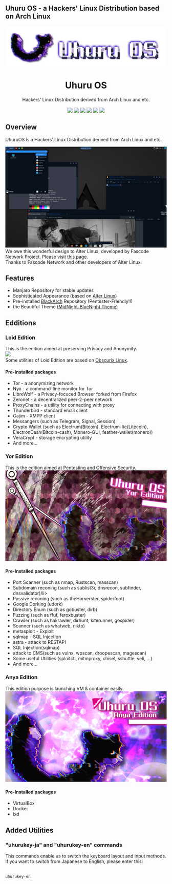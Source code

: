 Uhuru OS - a Hackers' Linux Distribution based on Arch Linux
------------------------------------------------------------
<p align="center">
    <img src="../images/logo/UhuruOS_logo.png" alt="Uhuru OS logo">
</p>
<h1 align="center">Uhuru OS</h1>
<p align="center">
  <a> Hackers' Linux Distribution derived from Arch Linux and etc.<br> </a>
  <br>
  <img src="https://img.shields.io/badge/base-Archlinux-1793AD.svg?logo=archlinux&style=popout">
  <img src="https://img.shields.io/github/stars/infoengine1337/uhuruos?color=yellow&style=popout&logo=github%22">
  <img src="https://img.shields.io/github/forks/infoengine1337/uhuruos?color=blue&style=popout&logo=github%22">
  <img src="https://img.shields.io/github/last-commit/infoengine1337/uhuruos?color=green&style=popout">
  <img src="https://img.shields.io/github/repo-size/infoengine1337/uhuruos?color=red&style=popout">
  <img src="https://img.shields.io/tokei/lines/github/infoengine1337/uhuruos?color=orange&style=popout">



</p>

Overview
--------

UhuruOS is a Hackers' Linux Distribution derived from Arch Linux and etc.  
  
![](../images/screenshot/UhuruOS_screenshot.png)  
We owe this wonderful design to Alter Linux, developed by Fascode Network Project. Please visit [this page](https://github.com/FascodeNet/alterlinux).  
Thanks to Fascode Network and other developers of Alter Linux.

Features
--------

*   Manjaro Repository for stable updates
*   Sophisticated Appearance (based on [Alter Linux](https://github.com/FascodeNet/alterlinux))
*   Pre-installed [BlackArch](https://blackarch.org/tools.html) Repository (Pentester-Friendly!!)
*   the Beautiful Theme [(MidNight-BlueNight Theme)](https://github.com/i-mint/midnight)

Edditions
---------

### Loid Edition

This is the edition aimed at preserving Privacy and Anonymity.  
![](../images/wallpapers/uhuru_loid.png)  
Some utilities of Loid Edition are based on [Obscurix Linux](https://github.com/Obscurix/Obscurix).  

#### Pre-Installed packages

*   Tor - a anonymizing network
*   Nyx - a command-line monitor for Tor
*   LibreWolf - a Privacy-focuced Browser forked from Firefox
*   Zeronet - a decentralized peer-2-peer network
*   ProxyChains - a utility for connecting with proxy
*   Thunderbird - standard email client
*   Gajim - XMPP client
*   Messangers (such as Telegram, Signal, Session)
*   Crypto Wallet (such as Electrum(Bitcoin), Electrum-ltc(Litecoin), ElectronCash(Bitcoin-cash), Monero-GUI, feather-wallet(monero))
*   VeraCrypt - storage encrypting utility
*   And more...

### Yor Edition

This is the edition aimed at Pentesting and Offensive Security.  
![](../images/wallpapers/uhuru_yor.png)  

#### Pre-Installed packages

*   Port Scanner (such as nmap, Rustscan, masscan)
*   Subdomain reconing (such as sublist3r, dnsrecon, subfinder, dnsvalidator)/li>
*   Passive reconing (such as theHarverster, spiderfoot)
*   Google Dorking (udork)
*   Directory Enum (such as gobuster, dirb)
*   Fuzzing (such as ffuf, feroxbuster)
*   Crawler (such as hakrawler, dirhunt, kiterunner, gospider)
*   Scanner (such as whatweb, nikto)
*   metasploit - Exploit
*   sqlmap - SQL Injection
*   astra - attack to RESTAPI
*   SQL Injection(sqlmap)
*   attack to CMS(such as vulnx, wpscan, droopescan, magescan)
*   Some useful Utilities (sploitctl, mitmproxy, chisel, sshuttle, veli, ...)
*   And more...

### Anya Edition

This edition purpose is launching VM & container easily.  
![](../images/wallpapers/uhuru_anya.png)  

#### Pre-Installed packages

*   VirtualBox
*   Docker
*   lxd

Added Utilities
---------------

### "uhurukey-ja" and "uhurukey-en" commands

This commands enable us to switch the keyboard layout and input methods.  
If you want to switch from Japanese to English, please enter this: 
```

uhurukey-en

```
